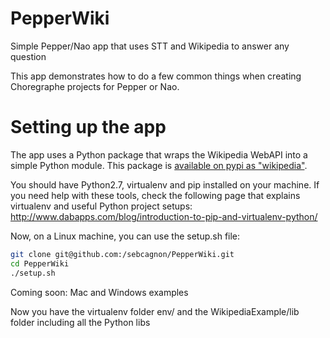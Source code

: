 # PepperWiki
Simple Pepper/Nao app that uses STT and Wikipedia to answer any question

This app demonstrates how to do a few common things when creating Choregraphe projects for Pepper or Nao.

# Setting up the app

The app uses a Python package that wraps the Wikipedia WebAPI into a simple Python module. This package is [available on pypi as "wikipedia"](https://pypi.python.org/pypi/wikipedia/).

You should have Python2.7, virtualenv and pip installed on your machine. If you need help with these tools, check the following page that explains virtualenv and useful Python project setups: http://www.dabapps.com/blog/introduction-to-pip-and-virtualenv-python/

Now, on a Linux machine, you can use the setup.sh file:

```bash
git clone git@github.com:/sebcagnon/PepperWiki.git
cd PepperWiki
./setup.sh
```

Coming soon: Mac and Windows examples

Now you have the virtualenv folder env/ and the WikipediaExample/lib folder including all the Python libs

